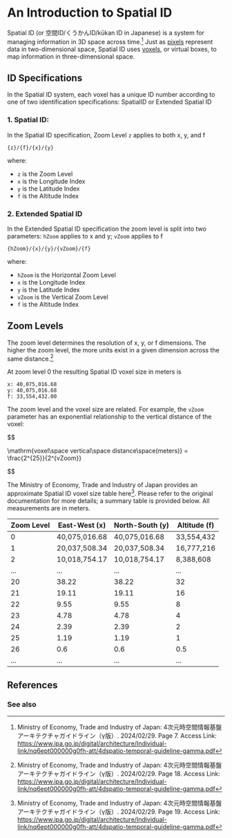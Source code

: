 # An Introduction to Spatial ID

Spatial ID (or 空間ID/くうかんID/kūkan ID in Japanese) is a system for managing information in 3D space across time.[^1] Just as [pixels](https://en.wikipedia.org/wiki/Pixel) represent data in two-dimensional space, Spatial ID uses [voxels](https://en.wikipedia.org/wiki/Voxel), or virtual boxes, to map information in three-dimensional space.

## ID Specifications
In the Spatial ID system, each voxel has a unique ID number according to one of two identification specifications: SpatialID or Extended Spatial ID

### 1. Spatial ID: 
In the Spatial ID specification, Zoom Level `z` applies to both x, y, and f

```
{z}/{f}/{x}/{y}
```
where:
- `z` is the Zoom Level
- `x` is the Longitude Index
- `y` is the Latitude Index
- `f` is the Altitude Index

### 2. Extended Spatial ID
In the Extended Spatial ID specification the zoom level is split into two parameters: `hZoom` applies to x and y; `vZoom` applies to f

```
{hZoom}/{x}/{y}/{vZoom}/{f}
```
where:
- `hZoom` is the Horizontal Zoom Level
- `x` is the Longitude Index
- `y` is the Latitude Index
- `vZoom` is the Vertical Zoom Level
- `f` is the Altitude Index

## Zoom Levels

The zoom level determines the resolution of x, y, or f dimensions. The higher the zoom level, the more units exist in a given dimension across the same distance.[^2]

At zoom level 0 the resulting Spatial ID voxel size in meters is 

```
x: 40,075,016.68 
y: 40,075,016.68 
f: 33,554,432.00
```
The zoom level and the voxel size are related. For example, the `vZoom` parameter has an exponential relationship to the vertical distance of the voxel:

$$

\mathrm{voxel\space vertical\space distance\space(meters)} = \frac{2^{25}}{2^{vZoom}}

$$


The Ministry of Economy, Trade and Industry of Japan provides an approximate Spatial ID voxel size table here[^3]. Please refer to the original documentation for more details; a summary table is provided below. All measurements are in meters.

| Zoom Level  | East-West (x) | North-South (y) | Altitude (f) | 
| ----------- | ----------- | ----- | ---- | 
| 0      | 40,075,016.68   | 40,075,016.68  | 33,554,432 |
| 1      | 20,037,508.34   | 20,037,508.34  | 16,777,216 |
| 2      | 10,018,754.17   | 10,018,754.17  | 8,388,608 |
| ...      | ...   | ...  | ... |
| 20      | 38.22   | 38.22  | 32 |
| 21      | 19.11   | 19.11   | 16 |
| 22      | 9.55   | 9.55  | 8 |
| 23      | 4.78   | 4.78  | 4 |
| 24      | 2.39   | 2.39  | 2 |
| 25      | 1.19   | 1.19  | 1 |
| 26      | 0.6   | 0.6  | 0.5 |
| ...      | ...   | ...  | ... |


## References

[^1]: Ministry of Economy, Trade and Industry of Japan: 4次元時空間情報基盤 アーキテクチャガイドライン（γ版）. 2024/02/29. Page 7. Access Link: https://www.ipa.go.jp/digital/architecture/Individual-link/nq6ept000000g0fh-att/4dspatio-temporal-guideline-gamma.pdf

[^2]: Ministry of Economy, Trade and Industry of Japan: 4次元時空間情報基盤 アーキテクチャガイドライン（γ版）. 2024/02/29. Page 18. Access Link: https://www.ipa.go.jp/digital/architecture/Individual-link/nq6ept000000g0fh-att/4dspatio-temporal-guideline-gamma.pdf

[^3]: Ministry of Economy, Trade and Industry of Japan: 4次元時空間情報基盤 アーキテクチャガイドライン（γ版）. 2024/02/29. Page 19. Access Link: https://www.ipa.go.jp/digital/architecture/Individual-link/nq6ept000000g0fh-att/4dspatio-temporal-guideline-gamma.pdf

### See also

[^4]: The United Nations Vector Tile Toolkit: https://github.com/unvt/zfxy-spec

[^5]: OpenStreeMap's Slippery Tile Names: https://wiki.openstreetmap.org/wiki/Slippy_map_tilenames
